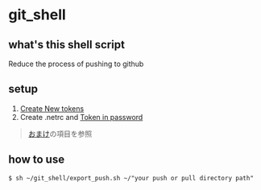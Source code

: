 # git_shell    
    
## what's this shell script   
  
Reduce the process of pushing to github  
  
## setup    
1. [Create New tokens](https://qiita.com/kz800/items/497ec70bff3e555dacd0)  
1. Create .netrc and [Token in password](https://qiita.com/0uts1de/items/7eb13fea6ac5f02da44b)  
> [おまけ](https://qiita.com/0uts1de/items/7eb13fea6ac5f02da44b#%E3%81%8A%E3%81%BE%E3%81%91)の項目を参照  
  
## how to use    
    
```  
$ sh ~/git_shell/export_push.sh ~/"your push or pull directory path"    
```  
  

